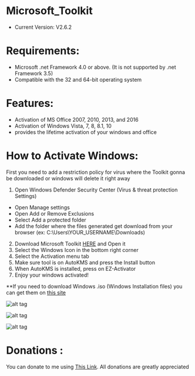 # Microsoft_Toolkit

- Current Version: V2.6.2

# Requirements:

- Microsoft .net Framework 4.0 or above. (It is not supported by .net Framework 3.5)
- Compatible with the 32 and 64-bit operating system

# Features:

- Activation of MS Office 2007, 2010, 2013, and 2016
- Activation of Windows Vista, 7, 8, 8.1, 10
- provides the lifetime activation of your windows and office

# How to Activate Windows:

First you need to add a restriction policy for virus where the Toolkit gonna be downloaded or windows will delete it right away
1. Open Windows Defender Security Center (Virus & threat protection Settings)
 - Open Manage settings
 - Open Add or Remove Exclusions
 - Select Add a protected folder
 - Add the folder where the files generated get download from your browser
   (ex: C:\Users\YOUR_USERNAME\Downloads)
2. Download Microsoft Toolkit [HERE][] and Open it
3. Select the Windows Icon in the bottom right corner
4. Select the Activation menu tab
5. Make sure tool is on AutoKMS and press the Install button
6. When AutoKMS is installed, press on EZ-Activator
7. Enjoy your windows activated!

**If you need to download Windows .iso (Windows Installation files) you can get them on [this site][]

![alt tag](https://raw.githubusercontent.com/bouletmarc/Microsoft_Toolkit/master/Microsoft_Toolkit1.png)

![alt tag](https://raw.githubusercontent.com/bouletmarc/Microsoft_Toolkit/master/Microsoft_Toolkit2.png)

![alt tag](https://raw.githubusercontent.com/bouletmarc/Microsoft_Toolkit/master/Microsoft_Toolkit3.png)

# Donations :

You can donate to me using [This Link][].
All donations are greatly appreciated

[This Link]: <https://www.paypal.me/bouletmarc>
[HERE]: <https://github.com/bouletmarc/Microsoft_Toolkit/archive/master.zip>
[This Site]: <http://windowsiso.net>

